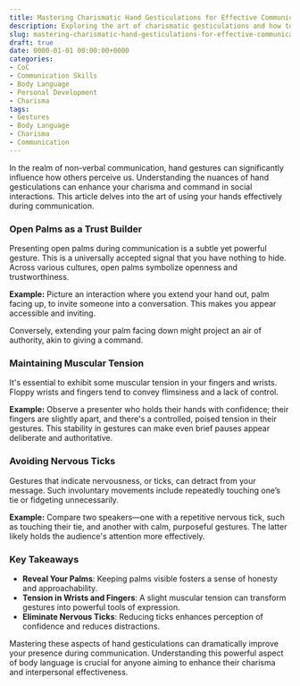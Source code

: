 ```yaml
---
title: Mastering Charismatic Hand Gesticulations for Effective Communication
description: Exploring the art of charismatic gesticulations and how to effectively use your hands to enhance communication.
slug: mastering-charismatic-hand-gesticulations-for-effective-communication
draft: true
date: 0000-01-01 00:00:00+0000
categories:
- CoC
- Communication Skills
- Body Language
- Personal Development
- Charisma 
tags:
- Gestures
- Body Language
- Charisma
- Communication 
---
```


In the realm of non-verbal communication, hand gestures can significantly influence how others perceive us. Understanding the nuances of hand gesticulations can enhance your charisma and command in social interactions. This article delves into the art of using your hands effectively during communication.

### Open Palms as a Trust Builder

Presenting open palms during communication is a subtle yet powerful gesture. This is a universally accepted signal that you have nothing to hide. Across various cultures, open palms symbolize openness and trustworthiness.

**Example:** Picture an interaction where you extend your hand out, palm facing up, to invite someone into a conversation. This makes you appear accessible and inviting.

Conversely, extending your palm facing down might project an air of authority, akin to giving a command.

### Maintaining Muscular Tension

It's essential to exhibit some muscular tension in your fingers and wrists. Floppy wrists and fingers tend to convey flimsiness and a lack of control.

**Example:** Observe a presenter who holds their hands with confidence; their fingers are slightly apart, and there's a controlled, poised tension in their gestures. This stability in gestures can make even brief pauses appear deliberate and authoritative.

### Avoiding Nervous Ticks

Gestures that indicate nervousness, or ticks, can detract from your message. Such involuntary movements include repeatedly touching one’s tie or fidgeting unnecessarily.

**Example:** Compare two speakers—one with a repetitive nervous tick, such as touching their tie, and another with calm, purposeful gestures. The latter likely holds the audience's attention more effectively.

### Key Takeaways

- **Reveal Your Palms**: Keeping palms visible fosters a sense of honesty and approachability.
- **Tension in Wrists and Fingers**: A slight muscular tension can transform gestures into powerful tools of expression.
- **Eliminate Nervous Ticks**: Reducing ticks enhances perception of confidence and reduces distractions.

Mastering these aspects of hand gesticulations can dramatically improve your presence during communication. Understanding this powerful aspect of body language is crucial for anyone aiming to enhance their charisma and interpersonal effectiveness.
